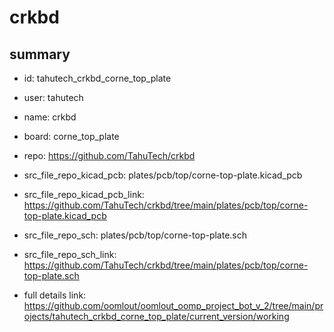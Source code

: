 # crkbd
 
## summary 
* id: tahutech_crkbd_corne_top_plate
* user: tahutech
* name: crkbd
* board: corne_top_plate
* repo: https://github.com/TahuTech/crkbd
* src_file_repo_kicad_pcb: plates/pcb/top/corne-top-plate.kicad_pcb
* src_file_repo_kicad_pcb_link: https://github.com/TahuTech/crkbd/tree/main/plates/pcb/top/corne-top-plate.kicad_pcb


* src_file_repo_sch: plates/pcb/top/corne-top-plate.sch
* src_file_repo_sch_link: https://github.com/TahuTech/crkbd/tree/main/plates/pcb/top/corne-top-plate.sch
* full details link: https://github.com/oomlout/oomlout_oomp_project_bot_v_2/tree/main/projects/tahutech_crkbd_corne_top_plate/current_version/working  







